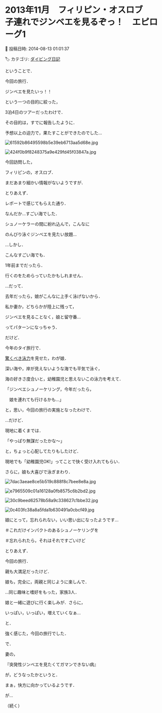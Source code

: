# 2013年11月　フィリピン・オスロブ　子連れでジンベエを見るぞっ！　エピローグ1

📅 投稿日時: 2014-08-13 01:01:37

🏷️ カテゴリ: [ダイビング日記](ce3a7a8d424d112fce83ee85c81a0e344.md)

ということで．


今回の旅行．


ジンベエを見たいっ！！


という一つの目的に絞った，


3泊4日のツアーだったわけで．





その目的は，すでに報告したように．


予想以上の迫力で，果たすことができたのでした…




![61592b86495598b5e39eb6713aa5d68e.jpg](images/61592b86495598b5e39eb6713aa5d68e.jpg)









![424f0b9f8248375a9e429fd45f03847a.jpg](images/424f0b9f8248375a9e429fd45f03847a.jpg)




今回訪問した，


フィリピンの，オスロブ．


まだあまり細かい情報がないようですが．


とりあえず．


レポートで感じてもらえた通り．


なんだか…すごい海でした．





シュノーケラーの間に紛れ込んで，こんなに


のんびり泳ぐジンベエを見たい放題…





…しかし．


こんなすごい海でも．


1年前までだったら．


行くのをためらっていたかもしれません．





…だって．


去年だったら，娘がこんなに上手く泳げないから．


私か妻か，どちらかが陸上に残って，


ジンベエを見ることなく，娘と留守番…


ってパターンになっちゃう．





だけど．


今年のタイ旅行で．


[驚くべき泳力](d20131125.md)を見せた，わが娘．


深い海や，岸が見えないような海でも平気で泳ぐ，


海の好きさ度合いと，幼稚園児と思えないこの泳力を考えて．





「ジンベエシュノーケリング，今年だったら，


　娘を連れても行けるかも…」





と，思い，今回の旅行の実施となったわけで．





…だけど．


現地に着くまでは．


「やっぱり無謀だったかな～」


と，ちょっと心配してたりもしたけど．





現地でも「幼稚園児OK!」ってことで快く受け入れてもらい．


さらに，娘も大喜びで泳ぎまわり．




![7dac3aeae8ce5b519c888f8c7bee8e8a.jpg](images/7dac3aeae8ce5b519c888f8c7bee8e8a.jpg)









![e7965509c01a16128a0fb8575c6b2bd2.jpg](images/e7965509c01a16128a0fb8575c6b2bd2.jpg)









![30c9beed62578b58a9c338627c1bbe32.jpg](images/30c9beed62578b58a9c338627c1bbe32.jpg)









![0c403fc38a8a5fda1b630491a0cbcf49.jpg](images/0c403fc38a8a5fda1b630491a0cbcf49.jpg)




娘にとって，忘れられない，いい思い出になったようです…


＃これだけインパクトのあるシュノーケリングを


＃忘れられたら，それはそれですごいけど





とりあえず．


今回の旅行．


親も大満足だったけど．


娘も，完全に，両親と同じように楽しんで．





…同じ趣味と嗜好をもった，家族3人．


娘と一緒に遊びに行く楽しみが．さらに，


いっぱい，いっぱい，増えていくなぁ…





と．


強く感じた，今回の旅行でした．








で．


妻の，


『突発性ジンベエを見たくてガマンできない病』


が，どうなったかというと．


まぁ，快方に向かっているようです．





が…


（続く）
